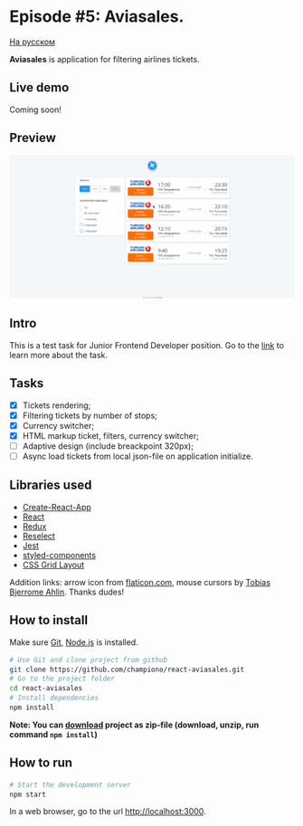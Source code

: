# Episode #5: Aviasales.

[На русском](README.ru.md)

**Aviasales** is application for filtering airlines tickets.

## Live demo
Coming soon!

## Preview
![Aviasales demo](design/preview/demo.gif)

## Intro
This is a test task for Junior Frontend Developer position. Go to the [link](https://github.com/KosyanMedia/test-tasks/blob/master/aviasales/README.md) to learn more about the task.

## Tasks
- [x] Tickets rendering;
- [x] Filtering tickets by number of stops;
- [x] Currency switcher;
- [x] HTML markup ticket, filters, currency switcher;
- [ ] Adaptive design (include breackpoint 320px);
- [ ] Async load tickets from local json-file on application initialize.

## Libraries used
* [Create-React-App](https://facebook.github.io/create-react-app)
* [React](https://reactjs.org)
* [Redux](https://react-redux.js.org)
* [Reselect](https://github.com/reduxjs/reselect)
* [Jest](https://jestjs.io)
* [styled-components](https://www.styled-components.com)
* [CSS Grid Layout](https://developer.mozilla.org/ru/docs/Web/CSS/CSS_Grid_Layout)

Addition links: arrow icon from [flaticon.com](https://www.flaticon.com/free-icon/up-arrow_271239), mouse cursors by [Tobias Bjerrome Ahlin](https://tobiasahlin.com/blog/common-mac-os-x-lion-cursors). Thanks dudes!

## How to install

Make sure [Git](https://git-scm.com), [Node.js](https://nodejs.org) is installed.

```bash
# Use Git and clone project from github
git clone https://github.com/championo/react-aviasales.git
# Go to the project folder
cd react-aviasales
# Install dependencies
npm install
```

**Note: You can [**download**](https://github.com/championo/react-aviasales/archive/master.zip) project as zip-file (download, unzip, run command `npm install`)**

## How to run

```bash
# Start the development server
npm start
```

In a web browser, go to the url [http://localhost:3000](http://localhost:3000).